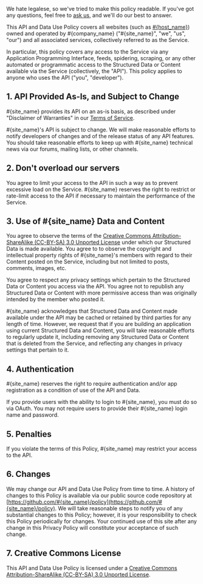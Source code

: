 We hate legalese, so we've tried to make this policy readable. If you've got any questions, feel free to [ask us](mailto:#{support_address}), and we'll do our best to answer.

This API and Data Use Policy covers all websites (such as [#{host_name}](http://#{host_name})) owned and operated by #{company_name} ("#{site_name}", "we", "us", "our") and all associated services, collectively referred to as the Service.

In particular, this policy covers any access to the Service via any Application Programming Interface, feeds, spidering, scraping, or any other automated or programmatic access to the Structured Data or Content available via the Service (collectively, the "API"). This policy applies to anyone who uses the API ("you", "developer").

## 1. API Provided As-Is, and Subject to Change

#{site_name} provides its API on an as-is basis, as described under "Disclaimer of Warranties" in our [Terms of Service](http://#{host_name}/policy/tos).

#{site_name}'s API is subject to change.  We will make reasonable efforts to notify developers of changes and of the release status of any API features. You should take reasonable efforts to keep up with #{site_name} technical news via our forums, mailing lists, or other channels.

## 2. Don't overload our servers

You agree to limit your access to the API in such a way as to prevent excessive load on the Service.  #{site_name} reserves the right to restrict or rate-limit access to the API if necessary to maintain the performance of the Service.

## 3. Use of #{site_name} Data and Content

You agree to observe the terms of the [Creative Commons Attribution-ShareAlike (CC-BY-SA) 3.0 Unported License](http://creativecommons.org/licenses/by-sa/3.0/deed.en_US) under which our Structured Data is made available.  You agree to to observe the copyright and intellectual property rights of #{site_name}'s members with regard to their Content posted on the Service, including but not limited to posts, comments, images, etc.

You agree to respect any privacy settings which pertain to the Structured Data or Content you access via the API.  You agree not to republish any Structured Data or Content with more permissive access than was originally intended by the member who posted it.

#{site_name} acknowledges that Structured Data and Content made available under the API may be cached or retained by third parties for any length of time.  However, we request that if you are building an application using current Structured Data and Content, you will take reasonable efforts to regularly update it, including removing any Structured Data or Content that is deleted from the Service, and reflecting any changes in privacy settings that pertain to it.

## 4. Authentication

#{site_name} reserves the right to require authentication and/or app registration as a condition of use of the API and Data.

If you provide users with the ability to login to #{site_name}, you must do so via OAuth.  You may not require users to provide their #{site_name} login name and password.

## 5. Penalties

If you violate the terms of this Policy, #{site_name} may restrict your access to the API.

## 6. Changes

We may change our API and Data Use Policy from time to time. A history of changes to this Policy is available via our public source code repository at [https://github.com/#{site_name}/policy](https://github.com/#{site_name}/policy). We will take reasonable steps to notify you of any substantial changes to this Policy; however, it is your responsibility to check this Policy periodically for changes. Your continued use of this site after any change in this Privacy Policy will constitute your acceptance of such change.

## 7. Creative Commons License

This API and Data Use Policy is licensed under a [Creative Commons Attribution-ShareAlike (CC-BY-SA) 3.0 Unported License](http://creativecommons.org/licenses/by-sa/3.0/deed.en_US).

